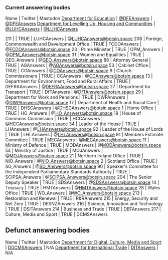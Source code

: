 ### Current answering bodies

Name | Twitter | Mastodon
[Department for Education](https://questions-statements.parliament.uk/written-questions?House=Bicameral&AnsweringBodyId=60&Expanded=True) | [@DFEAnswers](https://twitter.com/DFEAnswers) | [@DFEAnswers](https://botsin.space/@DFEAnswers)
[Department for Levelling Up, Housing and Communities](https://questions-statements.parliament.uk/written-questions?House=Bicameral&AnsweringBodyId=211&Expanded=True) | [@LUHCAnswers](https://twitter.com/LUHCAnswers) | [@LUHCAnswers](https://botsin.space/@LUHCAnswers)




211 |  | TRUE | LUHCAnswers | @LUHCAnswers@botsin.space 208 | Foreign, Commonwealth and Development Office | TRUE | FCDOAnswers | @FCDOAnswers@botsin.space
23 | Prime Minister | TRUE | OPM_Answers | @OPM_Answers@botsin.space
31 | Women and Equalities | TRUE | GEO_Answers | @GEO_Answers@botsin.space
88 | Attorney General | TRUE | AGAnswers | @AGAnswers@botsin.space
53 | Cabinet Office | TRUE | COAnswers | @COAnswers@botsin.space
9 | Church Commissioners | TRUE | CCAnswers | @CCAnswers@botsin.space
13 | Department for Environment, Food and Rural Affairs | TRUE | DEFRAAnswers | @DEFRAAnswers@botsin.space
27 | Department for Transport | TRUE | DfTAnswers | @DfTAnswers@botsin.space
29 | Department for Work and Pensions | TRUE | DWPAnswers | @DWPAnswers@botsin.space
17 | Department of Health and Social Care | TRUE | DHSCAnswers | @DHSCAnswers@botsin.space
1 | Home Office | TRUE | HO_Answers | @HO_Answers@botsin.space
18 | House of Commons Commission | TRUE | HCCAnswers | @HCCAnswers@botsin.space
34 | Leader of the House | TRUE | LHAnswers | @LHAnswers@botsin.space
92 | Leader of the House of Lords | TRUE | LHLAnswers | @LHLAnswers@botsin.space
91 | Members Estimate Committee | TRUE | MECAnswers | @MECAnswers@botsin.space
11 | Ministry of Defence | TRUE | MODAnswers | @MODAnswers@botsin.space
54 | Ministry of Justice | TRUE | MOJAnswers | @MOJAnswers@botsin.space
21 | Northern Ireland Office | TRUE | NIO_Answers | @NIO_Answers@botsin.space
2 | Scotland Office | TRUE | SO_Answers | @SO_Answers@botsin.space
90 | Speaker's Committee for the Independent Parliamentary Standards Authority | TRUE | SCIPSA_Answers | @SCIPSA_Answers@botsin.space
204 | The Senior Deputy Speaker | TRUE | SDSAnswers | @SDSAnswers@botsin.space
14 | Treasury | TRUE | HMTAnswers | @HMTAnswers@botsin.space
28 | Wales Office | TRUE | WO_Answers | @WO_Answers@botsin.space
213 | Restoration and Renewal | TRUE | R&RAnswers
215 | Energy, Security and Net Zero | TRUE | DESNZAnswers
216 | Science, Innovation and Technology | TRUE | DSITAnswers
214 | Business and Trade | TRUE | DBTAnswers
217 | Culture, Media and Sport | TRUE | DCMSAnswers

## Defunct answering bodies

Name | Twitter | Mastodon
[Department for Digital, Culture, Media and Sport](https://questions-statements.parliament.uk/written-questions?House=Bicameral&AnsweringBodyId=10&Expanded=True) | [DDCMSAnswers](https://twitter.com/DDCMSAnswers) | N/A
[Department for International Trade](https://questions-statements.parliament.uk/written-questions?House=Bicameral&AnsweringBodyId=202&Expanded=True) | [DITAnswers](https://twitter.com/DITAnswers) | N/A